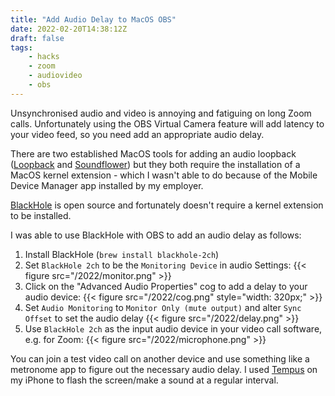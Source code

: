 ```yaml
---
title: "Add Audio Delay to MacOS OBS"
date: 2022-02-20T14:38:12Z
draft: false
tags:
    - hacks
    - zoom
    - audiovideo
    - obs
---
```


Unsynchronised audio and video is annoying and fatiguing on long Zoom calls.  Unfortunately using the OBS
Virtual Camera feature will add latency to your video feed, so you need add an appropriate audio delay.

There are two established MacOS tools for adding an audio loopback ([Loopback](https://rogueamoeba.com/loopback/) and
[Soundflower](https://github.com/mattingalls/Soundflower)) but they both require the installation of a MacOS kernel extension -
which I wasn't able to do because of the Mobile Device Manager app installed by my employer.

[BlackHole](https://github.com/ExistentialAudio/BlackHole) is open source and fortunately doesn't require a kernel extension to be installed.

I was able to use BlackHole with OBS to add an audio delay as follows:

1. Install BlackHole (`brew install blackhole-2ch`)
2. Set `BlackHole 2ch` to be the `Monitoring Device` in audio Settings:
{{< figure src="/2022/monitor.png" >}}
3. Click on the "Advanced Audio Properties" cog to add a delay to your audio device:
{{< figure src="/2022/cog.png" style="width: 320px;" >}}
4. Set `Audio Monitoring` to `Monitor Only (mute output)` and alter `Sync Offset` to set the audio delay
{{< figure src="/2022/delay.png" >}}
5. Use `BlackHole 2ch` as the input audio device in your video call software, e.g. for Zoom:
{{< figure src="/2022/microphone.png" >}}

You can join a test video call on another device and use something like a metronome app to figure out the necessary audio delay.  I used [Tempus](https://apps.apple.com/ee/app/tempus-a-touch-screen-metronome/id955594935) on my iPhone to flash the screen/make a sound at a regular interval.